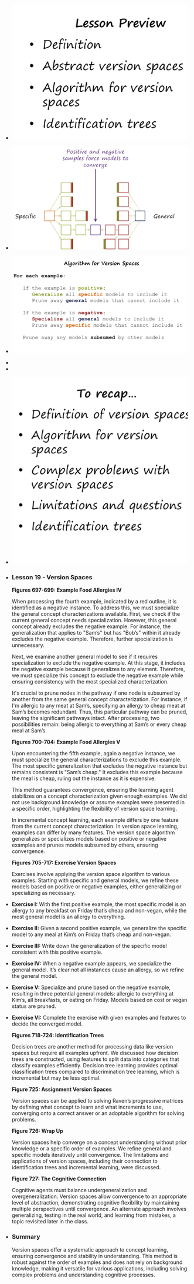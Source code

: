 - ![image.png](../assets/image_1720388954719_0.png)
- ![image.png](../assets/image_1720389271541_0.png)
- ![image.png](../assets/image_1720390254743_0.png)
-
-
- ![image.png](../assets/image_1720391811038_0.png)
- ### Lesson 19 - Version Spaces
  
  **Figures 697-699: Example Food Allergies IV**
  
  When processing the fourth example, indicated by a red outline, it is identified as a negative instance. To address this, we must specialize the general concept characterizations available. First, we check if the current general concept needs specialization. However, this general concept already excludes the negative example. For instance, the generalization that applies to "Sam’s" but has "Bob’s" within it already excludes the negative example. Therefore, further specialization is unnecessary.
  
  Next, we examine another general model to see if it requires specialization to exclude the negative example. At this stage, it includes the negative example because it generalizes to any element. Therefore, we must specialize this concept to exclude the negative example while ensuring consistency with the most specialized characterization.
  
  It's crucial to prune nodes in the pathway if one node is subsumed by another from the same general concept characterization. For instance, if I'm allergic to any meat at Sam’s, specifying an allergy to cheap meat at Sam’s becomes redundant. Thus, this particular pathway can be pruned, leaving the significant pathways intact. After processing, two possibilities remain: being allergic to everything at Sam’s or every cheap meal at Sam’s.
  
  **Figures 700-704: Example Food Allergies V**
  
  Upon encountering the fifth example, again a negative instance, we must specialize the general characterizations to exclude this example. The most specific generalization that excludes the negative instance but remains consistent is "Sam’s cheap." It excludes this example because the meal is cheap, ruling out the instance as it is expensive.
  
  This method guarantees convergence, ensuring the learning agent stabilizes on a concept characterization given enough examples. We did not use background knowledge or assume examples were presented in a specific order, highlighting the flexibility of version space learning.
  
  In incremental concept learning, each example differs by one feature from the current concept characterization. In version space learning, examples can differ by many features. The version space algorithm generalizes or specializes models based on positive or negative examples and prunes models subsumed by others, ensuring convergence.
  
  **Figures 705-717: Exercise Version Spaces**
  
  Exercises involve applying the version space algorithm to various examples. Starting with specific and general models, we refine these models based on positive or negative examples, either generalizing or specializing as necessary.
- **Exercise I:** With the first positive example, the most specific model is an allergy to any breakfast on Friday that’s cheap and non-vegan, while the most general model is an allergy to everything.
- **Exercise II:** Given a second positive example, we generalize the specific model to any meal at Kim’s on Friday that’s cheap and non-vegan.
- **Exercise III:** Write down the generalization of the specific model consistent with this positive example.
- **Exercise IV:** When a negative example appears, we specialize the general model. It’s clear not all instances cause an allergy, so we refine the general model.
- **Exercise V:** Specialize and prune based on the negative example, resulting in three potential general models: allergic to everything at Kim’s, all breakfasts, or eating on Friday. Models based on cost or vegan status are pruned.
- **Exercise VI:** Complete the exercise with given examples and features to decide the converged model.
  
  **Figures 718-724: Identification Trees**
  
  Decision trees are another method for processing data like version spaces but require all examples upfront. We discussed how decision trees are constructed, using features to split data into categories that classify examples efficiently. Decision tree learning provides optimal classification trees compared to discrimination tree learning, which is incremental but may be less optimal.
  
  **Figure 725: Assignment Version Spaces**
  
  Version spaces can be applied to solving Raven’s progressive matrices by defining what concept to learn and what increments to use, converging onto a correct answer or an adoptable algorithm for solving problems.
  
  **Figure 726: Wrap Up**
  
  Version spaces help converge on a concept understanding without prior knowledge or a specific order of examples. We refine general and specific models iteratively until convergence. The limitations and applications of version spaces, including their connection to identification trees and incremental learning, were discussed.
  
  **Figure 727: The Cognitive Connection**
  
  Cognitive agents must balance undergeneralization and overgeneralization. Version spaces allow convergence to an appropriate level of abstraction, demonstrating cognitive flexibility by maintaining multiple perspectives until convergence. An alternate approach involves generalizing, testing in the real world, and learning from mistakes, a topic revisited later in the class.
- ### Summary
  
  Version spaces offer a systematic approach to concept learning, ensuring convergence and stability in understanding. This method is robust against the order of examples and does not rely on background knowledge, making it versatile for various applications, including solving complex problems and understanding cognitive processes.